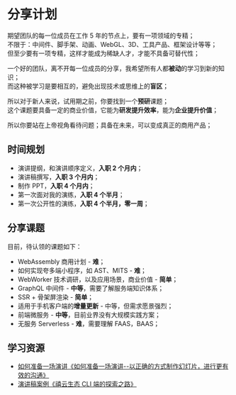# 分享计划

期望团队的每一位成员在工作 5 年的节点上，要有一项领域的专精；  
不限于：中间件、脚手架、动画、WebGL、3D、工具产品、框架设计等等；  
但至少要有一项专精，这样才能成为稀缺人才，才能不具备可替代性；   

一个好的团队，离不开每一位成员的分享，我希望所有人都**被动**的学习到新的知识；  
而这种被学习是要相互的，避免出现技术或思维上的**盲区**；

所以对于新人来说，试用期之前，你要找到一个**预研**课题；  
这个课题要具备一定的商业价值，它能为**研发提升效率**，能为**企业提升价值**；  

所以你要站在上帝视角看待问题；具备在未来，可以变成真正的商用产品；  

## 时间规划
- 演讲提纲，和演讲顺序定义，**入职 2 个月内**；
- 演讲稿撰写，**入职 3 个月内**；
- 制作 PPT，**入职 4 个月内**；
- 第一次面对我的演练，**入职 4 个半月**；
- 第一次公开性的演练，**入职 4 个半月，零一周**；

## 分享课题
目前，待认领的课题如下：

- WebAssembly 商用计划 - **难**；
- 如何实现夸多端小程序，如 AST、MITS - **难**；
- WebWorker 技术调研，以及应用场景，商业价值 - **简单**；
- GraphQL 中间件 - **中等**，需要了解服务端知识体系；
- SSR + 骨架屏渲染 - **简单**；
- 适用于手机客户端的**增量更新** - 中等，但需求愿景强烈；
- 前端微服务 - **中等**，目前业界没有大规模实践方案；
- 无服务 Serverless - **难**，需要理解 FAAS，BAAS；


## 学习资源
- [如何准备一场演讲《如何准备一场演讲--以正确的方式制作幻灯片，进行更有效的沟通》](https://www.cnblogs.com/wubaiqing/p/9115523.html)
- [演讲稿案例《禧云生态 CLI 端的探索之路》](https://note.youdao.com/ynoteshare1/index.html?id=33985951c21d2d2898c8190412dc1219&type=note)
